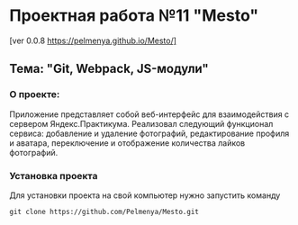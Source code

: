 # Проектная работа №11 "Mesto" 
[ver 0.0.8  https://pelmenya.github.io/Mesto/]

##  Тема: "Git, Webpack, JS-модули"

### О проекте:
Приложение представляет собой веб-интерфейс для взаимодействия с сервером Яндекс.Практикума. 
Реализовал следующий функционал сервиса: добавление и удаление фотографий, редактирование профиля и аватара, переключение и отображение количества лайков фотографий.

### Установка проекта

Для установки проекта на свой компьютер нужно запустить команду

`git clone https://github.com/Pelmenya/Mesto.git`


